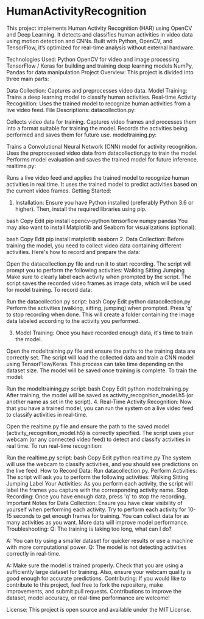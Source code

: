 # HumanActivityRecognition
This project implements Human Activity Recognition (HAR) using OpenCV and Deep Learning. It detects and classifies human activities in video data using motion detection and CNNs. Built with Python, OpenCV, and TensorFlow, it’s optimized for real-time analysis without external hardware.

Technologies Used:
Python
OpenCV for video and image processing
TensorFlow / Keras for building and training deep learning models
NumPy, Pandas for data manipulation
Project Overview:
This project is divided into three main parts:

Data Collection: Captures and preprocesses video data.
Model Training: Trains a deep learning model to classify human activities.
Real-time Activity Recognition: Uses the trained model to recognize human activities from a live video feed.
File Descriptions:
datacollection.py:

Collects video data for training.
Captures video frames and processes them into a format suitable for training the model.
Records the activities being performed and saves them for future use.
modeltraining.py:

Trains a Convolutional Neural Network (CNN) model for activity recognition.
Uses the preprocessed video data from datacollection.py to train the model.
Performs model evaluation and saves the trained model for future inference.
realtime.py:

Runs a live video feed and applies the trained model to recognize human activities in real time.
It uses the trained model to predict activities based on the current video frames.
Getting Started:
1. Installation:
Ensure you have Python installed (preferably Python 3.6 or higher). Then, install the required libraries using pip.

bash
Copy
Edit
pip install opencv-python tensorflow numpy pandas
You may also want to install Matplotlib and Seaborn for visualizations (optional):

bash
Copy
Edit
pip install matplotlib seaborn
2. Data Collection:
Before training the model, you need to collect video data containing different activities. Here's how to record and prepare the data:

Open the datacollection.py file and run it to start recording.
The script will prompt you to perform the following activities:
Walking
Sitting
Jumping
Make sure to clearly label each activity when prompted by the script.
The script saves the recorded video frames as image data, which will be used for model training.
To record data:

Run the datacollection.py script:
bash
Copy
Edit
python datacollection.py
Perform the activities (walking, sitting, jumping) when prompted.
Press 'q' to stop recording when done.
This will create a folder containing the image data labeled according to the activity you performed.

3. Model Training:
Once you have recorded enough data, it's time to train the model.

Open the modeltraining.py file and ensure the paths to the training data are correctly set.
The script will load the collected data and train a CNN model using TensorFlow/Keras.
This process can take time depending on the dataset size. The model will be saved once training is complete.
To train the model:

Run the modeltraining.py script:
bash
Copy
Edit
python modeltraining.py
After training, the model will be saved as activity_recognition_model.h5 (or another name as set in the script).
4. Real-Time Activity Recognition:
Now that you have a trained model, you can run the system on a live video feed to classify activities in real-time.

Open the realtime.py file and ensure the path to the saved model (activity_recognition_model.h5) is correctly specified.
The script uses your webcam (or any connected video feed) to detect and classify activities in real time.
To run real-time recognition:

Run the realtime.py script:
bash
Copy
Edit
python realtime.py
The system will use the webcam to classify activities, and you should see predictions on the live feed.
How to Record Data:
Run datacollection.py.
Perform Activities: The script will ask you to perform the following activities:
Walking
Sitting
Jumping
Label Your Activities: As you perform each activity, the script will label the frames you capture with the corresponding activity name.
Stop Recording: Once you have enough data, press 'q' to stop the recording.
Important Notes for Data Collection:
Ensure you have clear visibility of yourself when performing each activity.
Try to perform each activity for 10-15 seconds to get enough frames for training.
You can collect data for as many activities as you want. More data will improve model performance.
Troubleshooting:
Q: The training is taking too long, what can I do?

A: You can try using a smaller dataset for quicker results or use a machine with more computational power.
Q: The model is not detecting activities correctly in real-time.

A: Make sure the model is trained properly. Check that you are using a sufficiently large dataset for training. Also, ensure your webcam quality is good enough for accurate predictions.
Contributing:
If you would like to contribute to this project, feel free to fork the repository, make improvements, and submit pull requests. Contributions to improve the dataset, model accuracy, or real-time performance are welcome!

License:
This project is open source and available under the MIT License.
